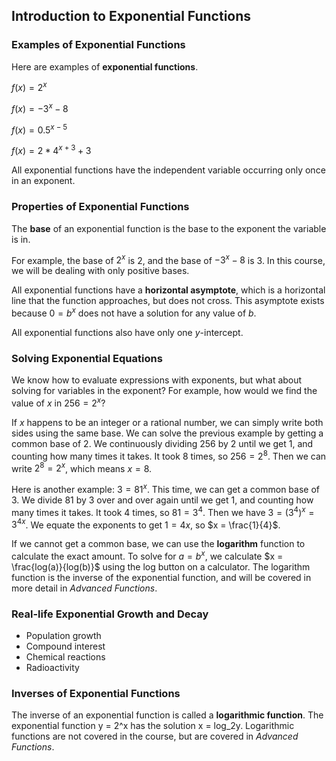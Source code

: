 Introduction to Exponential Functions
-------

### Examples of Exponential Functions

Here are examples of **exponential functions**.

$f(x) = 2^x$

$f(x) = -3^x - 8$

$f(x) = 0.5^{x - 5}$

$f(x) = 2*4^{x + 3} + 3$

All exponential functions have the independent variable occurring only once in an exponent.


### Properties of Exponential Functions

The **base** of an exponential function is the base to the exponent the variable is in. 

For example, the base of $2^x$ is 2, and the base of $-3^x - 8$ is 3. In this course, we will be dealing with only positive bases.

All exponential functions have a **horizontal asymptote**, which is a horizontal line that the function approaches, but does not cross. This asymptote exists because $0 = b^x$ does not have a solution for any value of $b$.

All exponential functions also have only one $y$-intercept.


### Solving Exponential Equations

We know how to evaluate expressions with exponents, but what about solving for variables in the exponent? For example, how would we find the value of $x$ in $256 = 2^x$? 

If $x$ happens to be an integer or a rational number, we can simply write both sides using the same base. We can solve the previous example by getting a common base of 2. We continuously dividing 256 by 2 until we get 1, and counting how many times it takes. It took 8 times, so $256 = 2^8$. Then we can write $2^8 = 2^x$, which means $x = 8$.

Here is another example: $3 = 81^x$. This time, we can get a common base of 3. We divide 81 by 3 over and over again until we get 1, and counting how many times it takes. It took 4 times, so $81 = 3^4$. Then we have $3 = (3^4)^x = 3^{4x}$. We equate the exponents to get $1 = 4x$, so $x = \frac{1}{4}$.

If we cannot get a common base, we can use the **logarithm** function to calculate the exact amount. To solve for $a = b^x$, we calculate $x = \frac{log(a)}{log(b)}$ using the log button on a calculator. The logarithm function is the inverse of the exponential function, and will be covered in more detail in *Advanced Functions*.


### Real-life Exponential Growth and Decay

* Population growth
* Compound interest
* Chemical reactions
* Radioactivity


### Inverses of Exponential Functions

The inverse of an exponential function is called a **logarithmic function**. The exponential function y = 2^x has the solution x = log_2y. Logarithmic functions are not covered in the course, but are covered in *Advanced Functions*.
